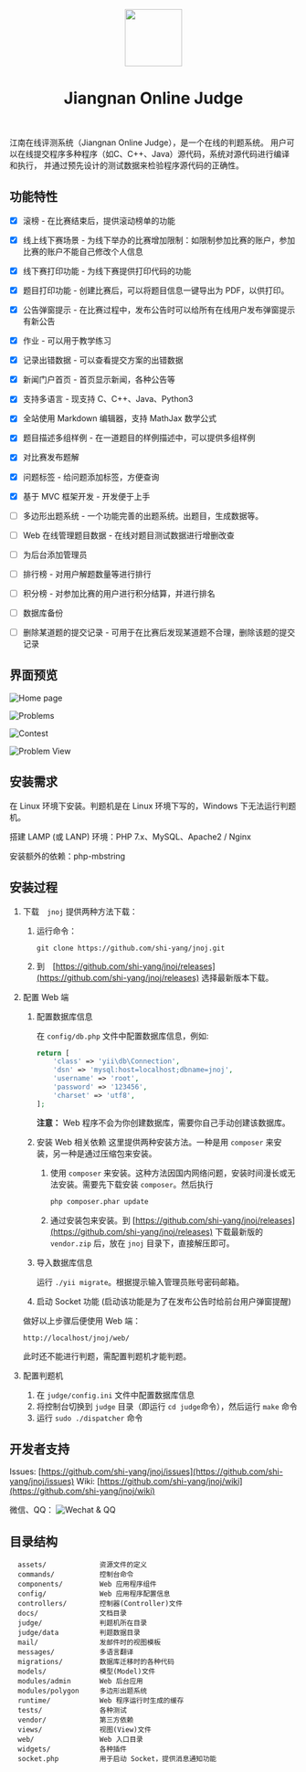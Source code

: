 <p align="center">
    <a href="https://www.jnoj.org" target="_blank">
        <img src="docs/favicon.ico" height="100px">
    </a>
    <h1 align="center">Jiangnan Online Judge</h1>
    <br>
</p>

江南在线评测系统（Jiangnan Online Judge），是一个在线的判题系统。
用户可以在线提交程序多种程序（如C、C++、Java）源代码，系统对源代码进行编译和执行， 并通过预先设计的测试数据来检验程序源代码的正确性。

功能特性
----------

- [x] 滚榜 - 在比赛结束后，提供滚动榜单的功能
- [x] 线上线下赛场景 - 为线下举办的比赛增加限制：如限制参加比赛的账户，参加比赛的账户不能自己修改个人信息
- [x] 线下赛打印功能 - 为线下赛提供打印代码的功能
- [x] 题目打印功能 - 创建比赛后，可以将题目信息一键导出为 PDF，以供打印。
- [x] 公告弹窗提示 - 在比赛过程中，发布公告时可以给所有在线用户发布弹窗提示有新公告
- [x] 作业 - 可以用于教学练习
- [x] 记录出错数据 - 可以查看提交方案的出错数据
- [x] 新闻门户首页 - 首页显示新闻，各种公告等
- [x] 支持多语言 - 现支持 C、C++、Java、Python3
- [x] 全站使用 Markdown 编辑器，支持 MathJax 数学公式
- [x] 题目描述多组样例 - 在一道题目的样例描述中，可以提供多组样例
- [x] 对比赛发布题解
- [x] 问题标签 - 给问题添加标签，方便查询
- [x] 基于 MVC 框架开发 - 开发便于上手
- [ ] 多边形出题系统 - 一个功能完善的出题系统。出题目，生成数据等。
- [ ] Web 在线管理题目数据 - 在线对题目测试数据进行增删改查
- [ ] 为后台添加管理员
- [ ] 排行榜 - 对用户解题数量等进行排行
- [ ] 积分榜 - 对参加比赛的用户进行积分结算，并进行排名
- [ ] 数据库备份
- [ ] 删除某道题的提交记录 - 可用于在比赛后发现某道题不合理，删除该题的提交记录


界面预览
---------
![Home page](docs/images/index.png)

![Problems](docs/images/problems.png)

![Contest](docs/images/contest_rank.png)

![Problem View](docs/images/problem_view.png)

安装需求
------------

在 Linux 环境下安装。判题机是在 Linux 环境下写的，Windows 下无法运行判题机。

搭建 LAMP (或 LANP) 环境：PHP 7.x、MySQL、Apache2 / Nginx

安装额外的依赖：php-mbstring

安装过程
------------
1. 下载　`jnoj`
    提供两种方法下载：
    1. 运行命令：
        ~~~
        git clone https://github.com/shi-yang/jnoj.git
        ~~~
    2. 到　[https://github.com/shi-yang/jnoj/releases](https://github.com/shi-yang/jnoj/releases) 选择最新版本下载。

2. 配置 Web 端
    1. 配置数据库信息
    
        在 `config/db.php` 文件中配置数据库信息，例如:
        
        ```php
        return [
            'class' => 'yii\db\Connection',
            'dsn' => 'mysql:host=localhost;dbname=jnoj',
            'username' => 'root',
            'password' => '123456',
            'charset' => 'utf8',
        ];
        ```
        
        **注意：** Web 程序不会为你创建数据库，需要你自己手动创建该数据库。
        
    2. 安装 Web 相关依赖
        这里提供两种安装方法。一种是用 `composer` 来安装，另一种是通过压缩包来安装。
        1. 使用 `composer` 来安装。这种方法因国内网络问题，安装时间漫长或无法安装。需要先下载安装 `composer`。然后执行
        
            ```bash
            php composer.phar update
            ```
        2. 通过安装包来安装。到 [https://github.com/shi-yang/jnoj/releases](https://github.com/shi-yang/jnoj/releases)
        下载最新版的 `vendor.zip` 后，放在 `jnoj` 目录下，直接解压即可。
        
    3. 导入数据库信息
        
        运行 `./yii migrate`。根据提示输入管理员账号密码邮箱。

    4. 启动 Socket 功能 (启动该功能是为了在发布公告时给前台用户弹窗提醒)
    
    做好以上步骤后便使用 Web 端：
    
    ~~~
    http://localhost/jnoj/web/
    ~~~
    
    此时还不能进行判题，需配置判题机才能判题。
    
3. 配置判题机
    1. 在 `judge/config.ini` 文件中配置数据库信息
    2. 将控制台切换到 `judge` 目录（即运行 `cd judge`命令），然后运行 `make` 命令
    3. 运行 `sudo ./dispatcher` 命令


开发者支持
---------
Issues: [https://github.com/shi-yang/jnoj/issues](https://github.com/shi-yang/jnoj/issues)
Wiki: [https://github.com/shi-yang/jnoj/wiki](https://github.com/shi-yang/jnoj/wiki)

微信、QQ：
![Wechat & QQ](docs/images/contact.png)

目录结构
----------

      assets/             资源文件的定义
      commands/           控制台命令
      components/         Web 应用程序组件
      config/             Web 应用程序配置信息
      controllers/        控制器(Controller)文件
      docs/               文档目录
      judge/              判题机所在目录
      judge/data          判题数据目录
      mail/               发邮件时的视图模板
      messages/           多语言翻译
      migrations/         数据库迁移时的各种代码
      models/             模型(Model)文件
      modules/admin       Web 后台应用
      modules/polygon     多边形出题系统
      runtime/            Web 程序运行时生成的缓存
      tests/              各种测试
      vendor/             第三方依赖
      views/              视图(View)文件
      web/                Web 入口目录
      widgets/            各种插件
      socket.php          用于启动 Socket，提供消息通知功能
